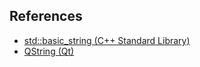 ## References

- [std::basic_string (C++ Standard Library)](https://en.cppreference.com/w/cpp/string/basic_string)
- [QString (Qt)](https://doc.qt.io/qt-5/qstring.html)
